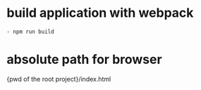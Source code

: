 # build application with webpack
    - npm run build
# absolute path for browser
   {pwd of the root project}/index.html
    